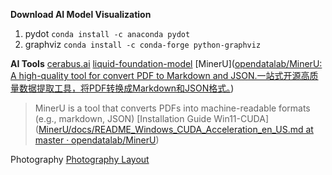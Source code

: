 **Download AI Model Visualization**
1. pydot `conda install -c anaconda pydot`
2. graphviz `conda install -c conda-forge python-graphviz`

**AI Tools**
[cerabus.ai](https://inference.cerebras.ai/)
[liquid-foundation-model](https://playground.liquid.ai/chat?model=cm1ooqdqo000208jx67z86FtK)
[MinerU]([opendatalab/MinerU: A high-quality tool for convert PDF to Markdown and JSON.一站式开源高质量数据提取工具，将PDF转换成Markdown和JSON格式。](https://github.com/opendatalab/MinerU))
>MinerU is a tool that converts PDFs into machine-readable formats (e.g., markdown, JSON)
>[Installation Guide Win11-CUDA]([MinerU/docs/README_Windows_CUDA_Acceleration_en_US.md at master · opendatalab/MinerU](https://github.com/opendatalab/MinerU/blob/master/docs/README_Windows_CUDA_Acceleration_en_US.md))


Photography
[Photography Layout](https://www.facebook.com/share/p/1BBFtYCNHB/)
